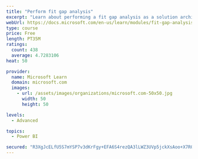 ```yaml
---
title: "Perform fit gap analysis"
excerpt: "Learn about performing a fit gap analysis as a solution architect for Dynamics 365 and Microsoft Power Platform."
webUrl: https://docs.microsoft.com/en-us/learn/modules/fit-gap-analysis/
type: course
price: Free
length: PT35M
ratings:
  count: 438
  average: 4.7283106
heat: 50

provider:
  name: Microsoft Learn
  domain: microsoft.com
  images:
    - url: /assets/images/organizations/microsoft.com-50x50.jpg
      width: 50
      height: 50

levels:
  - Advanced

topics:
  - Power BI

secured: "R3XgJcELfU5S7mYSP7v3dKrFgy+EFA6S4rezQA3lLWZ3UVp5jckXsAoo+X7R00k/1PR9h5vH21Ff6+ZOcL5bp/gzA4xc9ttj6kx5brlHlumrX+ljygETclQh6OaX3dbT9ykCXmpaY2Ok7iAZ0LHKrfIhue1C8rJHfugkU+6hI7YXMe1bW2fRRfYsx+8MIJJ9iBZNYZP8jJGoHut8E0XM7QB029VGCuXIKpV9U5eqxtKDx9Ne3VgEknxPQ/dXy5fXRzQGjLgOKNYmGBVFH06sMyIiiv9WHfyarGMydDDm4GhLjx2VM68DDii5rchXV7KiHSXvnwE++lHX83mrwkZC/0O38EnIgagjSY6WzIiS0wqX6jPBuIjK0fHsJYU74sRRv9W3SHe5CbRE8+m4NxYP7TLLvn6o3xcGkIP26YaPg08=;kl4p3NBe5ccp1F67ZOTF4A=="
---
```



